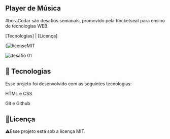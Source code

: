 Player de Música
----------------------------------------------------------------------------------------------------------------------------------------------------------------
#boraCodar são desafios semanais, promovido pela Rocketseat para ensino de tecnologias WEB.

[Tecnologias]   |   [Licença]

(![licenseMIT](https://user-images.githubusercontent.com/124744877/232573480-7bad5699-8b5d-4cae-a86d-500fe759eb0d.svg)

![desafio 01](https://user-images.githubusercontent.com/124744877/231291921-6ea5e2b6-9f1d-4c22-88ac-d486c54de10a.jpg)

🚀 Tecnologias
----------------------------------------------------------------------------------------------------------------------------------------------------------------
Esse projeto foi desenvolvido com as seguintes tecnologias:

HTML e CSS

Git e Github

📝Licença
----------------------------------------------------------------------------------------------------------------------------------------------------------------
⚠️Esse projeto está sob a licença MIT.
